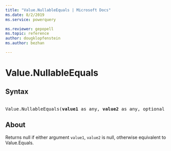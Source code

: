 ```yaml
---
title: "Value.NullableEquals | Microsoft Docs"
ms.date: 8/2/2019
ms.service: powerquery

ms.reviewer: gepopell
ms.topic: reference
author: dougklopfenstein
ms.author: bezhan

---
```

# Value.NullableEquals

## Syntax

<pre>  
Value.NullableEquals(<b>value1</b> as any, <b>value2</b> as any, optional <b>precision</b> as nullable number) as nullable logical
</pre>
  
## About  
Returns null if either argument `value1`, `value2` is null, otherwise equivalent to Value.Equals.
